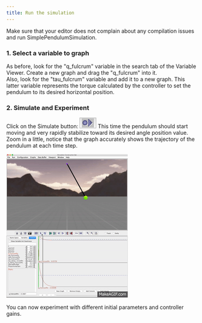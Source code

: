 ```yaml
---
title: Run the simulation
---
```

 
Make sure that your editor does not complain about any compilation issues and run SimplePendulumSimulation. 

### 1. Select a variable to graph

As before, look for the "q_fulcrum" variable in the search tab of the Variable Viewer. Create a new graph and drag the "q_fulcrum" into it.  
Also, look for the "tau_fulcrum" variable and add it to a new graph. This latter variable represents the torque calculated by the controller to set the pendulum to its desired horizontal position.  

### 2. Simulate and Experiment

Click on the Simulate button: ![simulate](/img/scs-tutorials/scsSimulateButton.png) This time the pendulum should start moving and very rapidly stabilize toward its desired angle position value.  
Zoom in a little, notice that the graph accurately shows the trajectory of the pendulum at each time step. 

![pendulum initial state](/img/scs-tutorials/simple-pendulum/simple_pendulum_controller.gif)
 
You can now experiment with different initial parameters and controller gains.
  